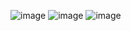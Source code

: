 ![image](https://user-images.githubusercontent.com/77132441/164474323-594d28fe-a9e8-4f97-9140-aff2caddbbd4.png)
![image](https://user-images.githubusercontent.com/77132441/164474473-2aff0a1c-6f0a-4d05-9cea-6f4c878ecbae.png)
![image](https://user-images.githubusercontent.com/77132441/164474498-25330e28-d0ae-4e81-9338-4fb04aa98fd1.png)

